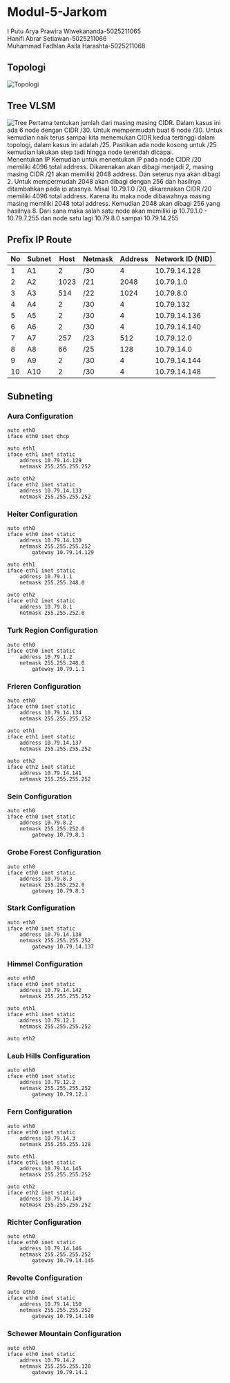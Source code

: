 # Modul-5-Jarkom

I Putu Arya Prawira Wiwekananda-5025211065<br>
Hanifi Abrar Setiawan-5025211066<br>
Muhammad Fadhlan Asila Harashta-5025211068<br>

## Topologi
![Topologi](https://cdn.discordapp.com/attachments/903112010504482836/1185193704810623076/image.png?ex=658eb8a7&is=657c43a7&hm=0c436d98a611d38e011d1eaf582788c69a36b8d54e3abcbec92c7c5517772d97&)

## Tree VLSM
![Tree](https://cdn.discordapp.com/attachments/903112010504482836/1186673828718452807/image.png?ex=65941b20&is=6581a620&hm=0d285d942c3de4b7d159c07c53a0c0991f1256ad03730a9321174839f5f5e5ba&)
Pertama tentukan jumlah dari masing masing CIDR. Dalam kasus ini ada 6 node dengan CIDR /30. Untuk mempermudah buat 6 node /30. Untuk kemudian naik terus sampai kita menemukan CIDR kedua tertinggi dalam topologi, dalam kasus ini adalah /25. Pastikan ada node kosong untuk /25 kemudian lakukan step tadi hingga node terendah dicapai. <br>
Menentukan IP
Kemudian untuk menentukan IP pada node CIDR /20 memiliki 4096 total address. Dikarenakan akan dibagi menjadi 2, masing masing CIDR /21 akan memiliki 2048 address. Dan seterus nya akan dibagi 2. Untuk mempermudah 2048 akan dibagi dengan 256 dan hasilnya ditambahkan pada ip atasnya. Misal 10.79.1.0 /20, dikarenakan CIDR /20 memiliki 4096 total address. Karena itu maka node dibawahnya masing masing memiliki 2048 total address. Kemudian 2048 akan dibagi 256 yang hasilnya 8. Dari sana maka salah satu node akan memiliki ip 10.79.1.0 - 10.79.7.255 dan node satu lagi 10.79.8.0 sampai 10.79.14.255 <br>

## Prefix IP Route

| No | Subnet | Host | Netmask | Address | Network ID (NID) |
|---|--------|------|---------|---------|------------------ |
| 1 | A1     | 2    | /30     | 4       | 10.79.14.128      |
| 2 | A2     | 1023 | /21     | 2048    | 10.79.1.0         |
| 3 | A3     | 514  | /22     | 1024    | 10.79.8.0         |
| 4 | A4     | 2    | /30     | 4       | 10.79.132         |
| 5 | A5     | 2    | /30     | 4       | 10.79.14.136      |
| 6 | A6     | 2    | /30     | 4       | 10.79.14.140      |
| 7 | A7     | 257  | /23     | 512     | 10.79.12.0        |
| 8 | A8     | 66   | /25     | 128     | 10.79.14.0        |
| 9 | A9     | 2    | /30     | 4       | 10.79.14.144      |
|10 | A10    | 2    | /30     | 4       | 10.79.14.148      |

## Subneting

### Aura Configuration
```
auto eth0
iface eth0 inet dhcp

auto eth1
iface eth1 inet static
	address 10.79.14.129
	netmask 255.255.255.252

auto eth2
iface eth2 inet static
	address 10.79.14.133
	netmask 255.255.255.252
```

### Heiter Configuration
```
auto eth0
iface eth0 inet static
	address 10.79.14.130
	netmask 255.255.255.252
        gateway 10.79.14.129

auto eth1
iface eth1 inet static
	address 10.79.1.1
	netmask 255.255.248.0

auto eth2
iface eth2 inet static
	address 10.79.8.1
	netmask 255.255.252.0
```

### Turk Region Configuration
```
auto eth0
iface eth0 inet static
	address 10.79.1.2
	netmask 255.255.248.0
        gateway 10.79.1.1
```

### Frieren Configuration
```
auto eth0
iface eth0 inet static
	address 10.79.14.134
	netmask 255.255.255.252

auto eth1
iface eth1 inet static
	address 10.79.14.137
	netmask 255.255.255.252

auto eth2
iface eth2 inet static
	address 10.79.14.141
	netmask 255.255.255.252
```

### Sein Configuration
```
auto eth0
iface eth0 inet static
	address 10.79.8.2
	netmask 255.255.252.0
        gateway 10.79.8.1
```

### Grobe Forest Configuration
```
auto eth0
iface eth0 inet static
	address 10.79.8.3
	netmask 255.255.252.0
        gateway 10.79.8.1
```

### Stark Configuration
```
auto eth0
iface eth0 inet static
	address 10.79.14.138
	netmask 255.255.255.252
        gateway 10.79.14.137
```

### Himmel Configuration
```
auto eth0
iface eth0 inet static
	address 10.79.14.142
	netmask 255.255.255.252

auto eth1
iface eth1 inet static
	address 10.79.12.1
	netmask 255.255.255.252

auto eth2
```

### Laub Hills Configuration
```
auto eth0
iface eth0 inet static
	address 10.79.12.2
	netmask 255.255.255.252
        gateway 10.79.12.1
```

### Fern Configuration
```
auto eth0
iface eth0 inet static
	address 10.79.14.3
	netmask 255.255.255.128

auto eth1
iface eth1 inet static
	address 10.79.14.145
	netmask 255.255.255.252

auto eth2
iface eth2 inet static
	address 10.79.14.149
	netmask 255.255.255.252

```

### Richter Configuration
```
auto eth0
iface eth0 inet static
	address 10.79.14.146
	netmask 255.255.255.252
        gateway 10.79.14.145
```

### Revolte Configuration
```
auto eth0
iface eth0 inet static
	address 10.79.14.150
	netmask 255.255.255.252
        gateway 10.79.14.149
```

### Schewer Mountain Configuration
```
auto eth0
iface eth0 inet static
	address 10.79.14.2
	netmask 255.255.255.128
        gateway 10.79.14.1
```
